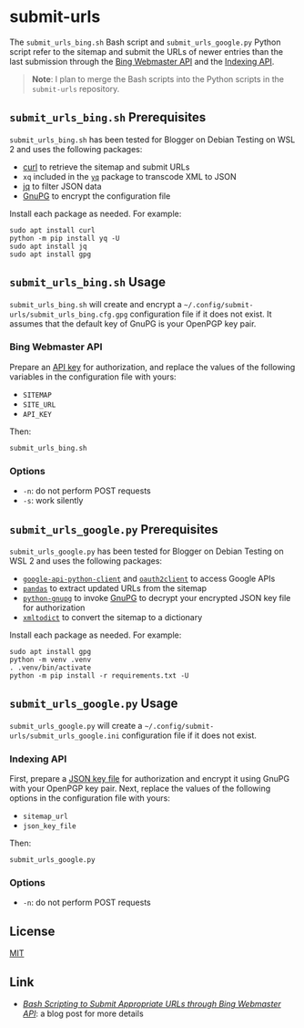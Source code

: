 # submit-urls #

<!-- Bash and Python scripts that refer to sitemap and submit URLs through Bing
Webmaster API and Indexing API -->

The `submit_urls_bing.sh` Bash script and `submit_urls_google.py` Python script
refer to the sitemap and submit the URLs of newer entries than the last
submission through the [Bing Webmaster
API](https://docs.microsoft.com/en-us/bingwebmaster/) and the [Indexing
API](https://developers.google.com/search/apis/indexing-api/v3/quickstart).

> **Note**: I plan to merge the Bash scripts into the Python scripts in the
> `submit-urls` repository.

## `submit_urls_bing.sh` Prerequisites ##

`submit_urls_bing.sh` has been tested for Blogger on Debian Testing on WSL 2
and uses the following packages:

  * [curl](https://curl.se/) to retrieve the sitemap and submit URLs
  * `xq` included in the [`yq`](https://kislyuk.github.io/yq/) package to
    transcode XML to JSON
  * [jq](https://jqlang.github.io/jq/) to filter JSON data
  * [GnuPG](https://gnupg.org/index.html) to encrypt the configuration file

Install each package as needed. For example:

``` shell
sudo apt install curl
python -m pip install yq -U
sudo apt install jq
sudo apt install gpg
```

## `submit_urls_bing.sh` Usage ##

`submit_urls_bing.sh` will create and encrypt a
`~/.config/submit-urls/submit_urls_bing.cfg.gpg` configuration file if it does
not exist. It assumes that the default key of GnuPG is your OpenPGP key pair.

### Bing Webmaster API ###

Prepare an [API
key](https://docs.microsoft.com/en-us/bingwebmaster/getting-access) for
authorization, and replace the values of the following variables in the
configuration file with yours:

  * `SITEMAP`
  * `SITE_URL`
  * `API_KEY`

Then:

``` shell
submit_urls_bing.sh
```

### Options ###

  * `-n`: do not perform POST requests
  * `-s`: work silently

## `submit_urls_google.py` Prerequisites ##

`submit_urls_google.py` has been tested for Blogger on Debian Testing on WSL 2
and uses the following packages:

  * [`google-api-python-client`](https://github.com/googleapis/google-api-python-client/)
    and [`oauth2client`](https://github.com/googleapis/oauth2client) to access
    Google APIs <!-- TODO: replace oauth2client -->
  * [`pandas`](https://pandas.pydata.org/) to extract updated URLs from the
    sitemap
  * [`python-gnupg`](https://github.com/vsajip/python-gnupg) to invoke
    [GnuPG](https://gnupg.org/index.html) to decrypt your encrypted JSON key
    file for authorization
  * [`xmltodict`](https://github.com/martinblech/xmltodict) to convert the
    sitemap to a dictionary

Install each package as needed. For example:

``` shell
sudo apt install gpg
python -m venv .venv
. .venv/bin/activate
python -m pip install -r requirements.txt -U
```

## `submit_urls_google.py` Usage ##

`submit_urls_google.py` will create a
`~/.config/submit-urls/submit_urls_google.ini` configuration file if it does
not exist.

### Indexing API ###

First, prepare a [JSON key
file](https://developers.google.com/search/apis/indexing-api/v3/prereqs) for
authorization and encrypt it using GnuPG with your OpenPGP key pair. Next,
replace the values of the following options in the configuration file with
yours:

  * `sitemap_url`
  * `json_key_file`

Then:

``` shell
submit_urls_google.py
```

### Options ###

  * `-n`: do not perform POST requests

## License ##

[MIT](LICENSE.md)

## Link ##

  * [*Bash Scripting to Submit Appropriate URLs through Bing Webmaster
    API*](https://carmine560.blogspot.com/2020/12/bash-scripting-to-submit-urls-through.html):
    a blog post for more details
